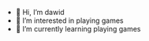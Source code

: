 - 👋 Hi, I’m dawid
- 👀 I’m interested in playing games
- 🌱 I’m currently learning playing games


<!---
sebiory/sebiory is a ✨ special ✨ repository because its `README.md` (this file) appears on your GitHub profile.
You can click the Preview link to take a look at your changes.
--->
